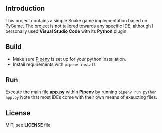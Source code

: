 ## Introduction

This project contains a simple Snake game implementation based on [PyGame](https://https://www.pygame.org/).
The project is not tailored towards any specific IDE, although I personally used **Visual Studio Code** with its **Python** plugin.

## Build

* Make sure [Pipenv](https://pipenv-fork.readthedocs.io/en/latest/) is set up for your python installation.
* Install requirements with `pipenv install`

## Run

Execute the main file **app.py** within **Pipenv** by running `pipenv run python app.py`
Note that most IDEs come with their own means of exeucting files.

## License

MIT, see **LICENSE** file.
